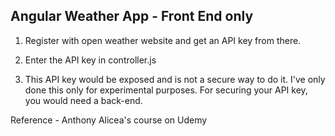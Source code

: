 ## Angular Weather App - Front End only

1. Register with open weather website and get an API key from there. 

2. Enter the API key in controller.js

3. This API key would be exposed and is not a secure way to do it. I've only done this only for experimental purposes. For securing your API key, you would need a back-end. 


Reference - Anthony Alicea's course on Udemy
 
